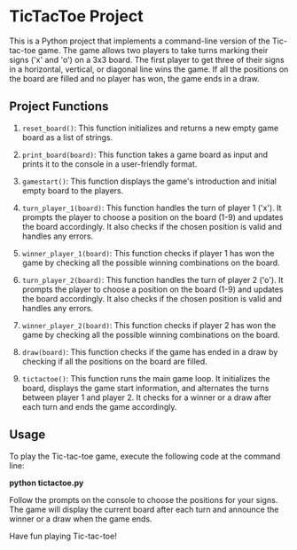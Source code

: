# TicTacToe Project

This is a Python project that implements a command-line version of the Tic-tac-toe game. The game allows two players to take turns marking their signs ('x' and 'o') on a 3x3 board. The first player to get three of their signs in a horizontal, vertical, or diagonal line wins the game. If all the positions on the board are filled and no player has won, the game ends in a draw.

## Project Functions

1. `reset_board()`: This function initializes and returns a new empty game board as a list of strings.

2. `print_board(board)`: This function takes a game board as input and prints it to the console in a user-friendly format.

3. `gamestart()`: This function displays the game's introduction and initial empty board to the players.

4. `turn_player_1(board)`: This function handles the turn of player 1 ('x'). It prompts the player to choose a position on the board (1-9) and updates the board accordingly. It also checks if the chosen position is valid and handles any errors.

5. `winner_player_1(board)`: This function checks if player 1 has won the game by checking all the possible winning combinations on the board.

6. `turn_player_2(board)`: This function handles the turn of player 2 ('o'). It prompts the player to choose a position on the board (1-9) and updates the board accordingly. It also checks if the chosen position is valid and handles any errors.

7. `winner_player_2(board)`: This function checks if player 2 has won the game by checking all the possible winning combinations on the board.

8. `draw(board)`: This function checks if the game has ended in a draw by checking if all the positions on the board are filled.

9. `tictactoe()`: This function runs the main game loop. It initializes the board, displays the game start information, and alternates the turns between player 1 and player 2. It checks for a winner or a draw after each turn and ends the game accordingly.

## Usage

To play the Tic-tac-toe game, execute the following code at the command line:

**python tictactoe.py**

Follow the prompts on the console to choose the positions for your signs. The game will display the current board after each turn and announce the winner or a draw when the game ends.

Have fun playing Tic-tac-toe!
